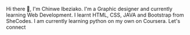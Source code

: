 Hi there 👋, I'm Chinwe Ibeziako. I'm a Graphic designer and currently learning Web Development. I learnt HTML, CSS, JAVA and Bootstrap from SheCodes. 
I am currently learning python on my own on Coursera.
Let's connect
<!---
ChinweIbeziako/ChinweIbeziako is a ✨ special ✨ repository because its `README.md` (this file) appears on your GitHub profile.
You can click the Preview link to take a look at your changes.
--->
